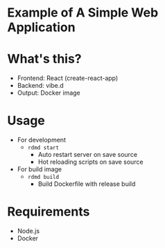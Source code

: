 # Example of A Simple Web Application

# What's this?

- Frontend: React (create-react-app)
- Backend: vibe.d
- Output: Docker image

# Usage

- For development
  - `rdmd start`
    - Auto restart server on save source
    - Hot reloading scripts on save source
- For build image
  - `rdmd build`
    - Build Dockerfile with release build

# Requirements

- Node.js
- Docker
